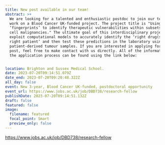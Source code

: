 ```yaml
---
title: New post available in our team!
abstract: >+
  We are looking for a talented and enthusiastic postdoc to join our team to
  work on a Blood Cancer UK-funded project. The project title is "Using NF-κB
  ‘fingerprints’ to identify therapeutic vulnerabilities within subsets of B
  cell malignancies." The ultimate goal of this interdisciplinary project is to
  exploit computational models to accurately identify the ‘right drug(s) for the
  right patient’ and then test these predictions in the laboratory using
  patient-derived tumour samples. If you are interested in applying for this
  post, feel free to make contact with us directly. All of the information about
  the application process can be found using the link below:


location: Brighton and Sussex Medical School.
date: 2023-07-20T09:14:51.079Z
date_end: 2023-07-20T09:20:48.322Z
all_day: false
event: New 3-year, Blood Cancer UK-funded, postdoctoral opportunity
event_url: https://www.jobs.ac.uk/job/DBD738/research-fellow
publishDate: 2023-07-20T09:14:51.132Z
draft: false
featured: false
image:
  filename: featured
  focal_point: Smart
  preview_only: false
---
```

<https://www.jobs.ac.uk/job/DBD738/research-fellow>